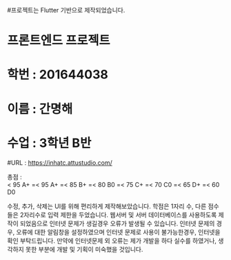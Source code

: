 #프로젝트는 Flutter 기반으로 제작되었습니다.
# 프론트엔드 프로젝트
# 학번 : 201644038
# 이름 : 간명해
# 수업 : 3학년 B반
#URL : https://inhatc.attustudio.com/



총점 :  
< 95 A+
=< 95 A+
=< 85 B+
=< 80 B0
=< 75 C+
=< 70 C0
=< 65 D+
=< 60 D0

수정, 추가, 삭제는 UI를 위해 편리하게 제작해보았습니다.
학점은 1자리 수, 다른 점수들은 2자리수로 입력 제한을 두었습니다.
웹서버 및 서버 데이터베이스를 사용하도록 제작이 되었음으로 인터넷 문제가 생길경우 오류가 발생될 수 있습니다.
인터넷 문제의 경우, 오류에 대한 알림창을 설정하였으며 인터넷 문제로 사용이 불가능한경우, 인터넷을 확인 부탁드립니다.
만약에 인터넷문제 외 오류는 제가 개발을 하다 실수를 하였거나, 생각하지 못한 부분에 개발 및 기획이 미숙했을 것입니다.


